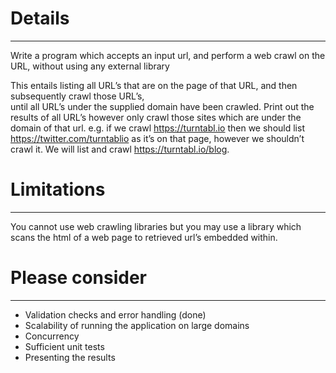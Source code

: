 # Details
---------
Write a program which accepts an input url, and perform a web crawl on the URL, without using any external library

This entails listing all URL’s that are on the page of that URL, and then subsequently crawl those URL’s,  
until all URL’s under the supplied domain have been crawled. 
Print out the results of all URL’s however only crawl those sites which are under the domain of that url.
e.g. if we crawl https://turntabl.io then we should list https://twitter.com/turntablio as it’s on that page, 
however we shouldn’t crawl it. We will list and crawl https://turntabl.io/blog.


# Limitations
-------------
You cannot use web crawling libraries but you may use a library which scans the html of a 
web page to retrieved url’s embedded within.


# Please consider
-----------------
  * Validation checks and error handling (done)
  * Scalability of running the application on large domains
  * Concurrency
  * Sufficient unit tests
  * Presenting the results